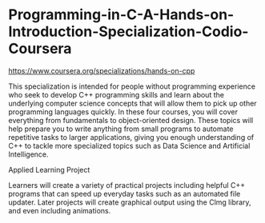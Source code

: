 # Programming-in-C-A-Hands-on-Introduction-Specialization-Codio-Coursera

https://www.coursera.org/specializations/hands-on-cpp

This specialization is intended for people without programming experience who seek to develop C++ programming skills and learn about the underlying computer science concepts that will allow them to pick up other programming languages quickly. In these four courses, you will cover everything from fundamentals to object-oriented design. These topics will help prepare you to write anything from small programs to automate repetitive tasks to larger applications, giving you enough understanding of C++ to tackle more specialized topics such as Data Science and Artificial Intelligence.

Applied Learning Project

Learners will create a variety of practical projects including helpful C++ programs that can speed up everyday tasks such as an automated file updater. Later projects will create graphical output using the Clmg library, and even including animations.
